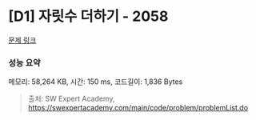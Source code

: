 # [D1] 자릿수 더하기 - 2058 

[문제 링크](https://swexpertacademy.com/main/code/problem/problemDetail.do?contestProbId=AV5QPRjqA10DFAUq) 

### 성능 요약

메모리: 58,264 KB, 시간: 150 ms, 코드길이: 1,836 Bytes



> 출처: SW Expert Academy, https://swexpertacademy.com/main/code/problem/problemList.do